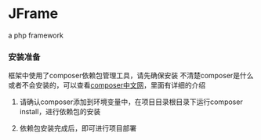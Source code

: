 # JFrame
 a php framework

### 安装准备
框架中使用了composer依赖包管理工具，请先确保安装
不清楚composer是什么或者不会安装的，可以查看[composer中文网](http://docs.phpcomposer.com/00-intro.html)，里面有详细的介绍

1. 请确认composer添加到环境变量中，在项目目录根目录下运行composer install，进行依赖包的安装

2. 依赖包安装完成后，即可进行项目部署


